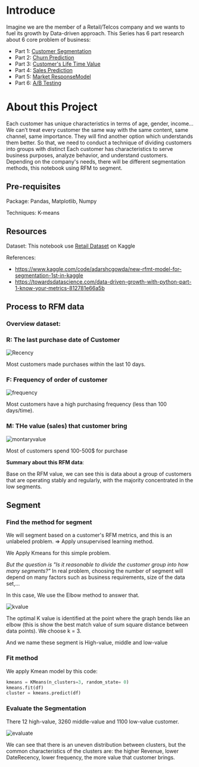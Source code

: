 # Introduce
Imagine we are the member of a Retail/Telcos company and we wants to fuel its growth by Data-driven approach. This Series has 6 part research about 6 core problem of business:
- Part 1: [Customer Segmentation](https://github.com/ToanToan110/CustomerSegmentation)
- Part 2: [Churn Prediction](https://github.com/ToanToan110/ChurnPrediction)
- Part 3: [Customer's Life Time Value](https://github.com/ToanToan110/CustomerLifeTimeValue)
- Part 4: [Sales Prediction](https://github.com/ToanToan110/SalesPrediction)
- Part 5: [Market ResponseModel](https://github.com/ToanToan110/MarketResponseModel)
- Part 6: [A/B Testing](https://github.com/ToanToan110/A-B-Testing)

# About this Project
Each customer has unique characteristics in terms of age, gender, income...
We can’t treat every customer the same way with the same content, same channel, same importance. They will find another option which understands them better.
So that, we need to conduct a technique of dividing customers into groups with distinct Each customer has characteristics to serve business purposes, analyze behavior, and understand customers.
Depending on the company's needs, there will be different segmentation methods, this notebook using RFM to segment.





## Pre-requisites
Package: Pandas, Matplotlib, Numpy

Techniques: K-means

## Resources 
Dataset: This notebook use [Retail Dataset](https://www.kaggle.com/datasets/vijayuv/onlineretail) on Kaggle

References: 
- https://www.kaggle.com/code/adarshcgowda/new-rfmt-model-for-segmentation-1st-in-kaggle
- https://towardsdatascience.com/data-driven-growth-with-python-part-1-know-your-metrics-812781e66a5b



## Process to RFM data
### Overview dataset:

### R: The last purchase date of Customer
![Recency](https://github.com/ToanToan110/CustomerSegmentation/assets/64849001/c1e93048-5756-429c-98b5-07491d170db9)

Most customers made purchases within the last 10 days.
### F: Frequency of order of customer
![frequency](https://github.com/ToanToan110/CustomerSegmentation/assets/64849001/a68e0c7c-bdce-4c04-89dc-989e2d6bc426)

Most customers have a high purchasing frequency (less than 100 days/time).
### M: THe value (sales) that customer bring
![montaryvalue](https://github.com/ToanToan110/CustomerSegmentation/assets/64849001/5dc3034a-e463-4163-9256-25ee9792f035)

Most of customers spend 100-500$ for purchase

**Summary about this RFM data**:

Base on the RFM value, we can see this is data about a group of customers that are operating stably and regularly, with the majority concentrated in the low segments.

## Segment
### Find the method for segment
We will segment based on a customer's RFM metrics, and this is an unlabeled problem.
=> Apply unsupervised learning method.

We Apply Kmeans for this simple problem.

*But the question is "Is it reasonable to divide the customer group into how many segments?"*
In real problem, choosing the number of segment will depend on many factors such as business requirements, size of the data set,...

In this case, We use the Elbow method to answer that.

![kvalue](https://github.com/ToanToan110/CustomerSegmentation/assets/64849001/b25e5f9e-02c7-4ba2-8c4b-ce80f0650cf3)

The optimal K value is identified at the point where the graph bends like an elbow (this is show the best match value of sum square distance between data points).
We choose k = 3.

And we name these segment is High-value, middle and low-value

### Fit method
We apply Kmean model by this code:

```python
kmeans = KMeans(n_clusters=3, random_state= 0)
kmeans.fit(df)
cluster = kmeans.predict(df)
```
### Evaluate the Segmentation
There 12 high-value, 3260 middle-value and 1100 low-value customer.

![evaluate](https://github.com/ToanToan110/CustomerSegmentation/assets/64849001/413d1529-8a07-4e66-9ea3-49830f7c79d8)

We can see that there is an uneven distribution between clusters, but the common characteristics of the clusters are: the higher Revenue, lower DateRecency, lower frequency, the more value that customer brings.
